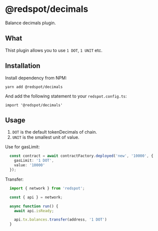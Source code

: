 # @redspot/decimals

Balance decimals plugin.

## What

Thist plugin allows you to use `1 DOT`, `1 UNIT` etc.

## Installation

Install dependency from NPM:
```shell
yarn add @redspot/decimals
```

And add the following statement to your `redspot.config.ts`:

```shell
import '@redspot/decimals'
```

## Usage

1. `DOT` is the default tokenDecimals of chain.
2. `UNIT` is the smallest unit of value.

Use for gasLimit:

```typescript
  const contract = await contractFactory.deployed('new', '10000', {
    gasLimit: '1 DOT',
    value: '10000'
  });
```

Transfer:

```typescript
  import { network } from 'redspot';

  const { api } = network;

  async function run() {
    await api.isReady;

    api.tx.balances.transfer(address, '1 DOT')
  }
```